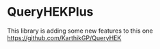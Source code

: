 # QueryHEKPlus

This library is adding some new features to this one https://github.com/KarthikGP/QueryHEK

